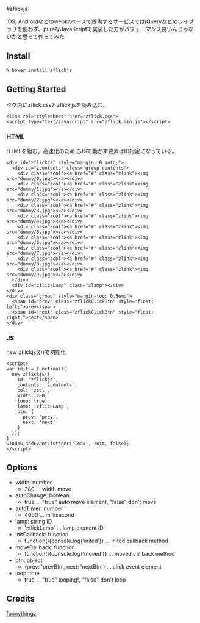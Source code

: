 #zflickjs

iOS, Androidなどのwebkitベースで提供するサービスではjQueryなどのライブラリを使わず、pureなJavaScriptで実装した方がパフォーマンス良いんじゃないかと思って作ってみた

## Install

```sh
% bower install zflickjs
```

## Getting Started
<head>タグ内にzflick.cssとzflick.jsを読み込む。

```
<link rel="stylesheet" href="zflick.css">
<script type="text/javascript" src="zflick.min.js"></script>
```


### HTML
HTMLを組む。高速化のためにJSで動かす要素はID指定になっている。

```
<div id="zflickjs" style="margin: 0 auto;">
  <div id="zcontents" class="group contents">
    <div class="zcol"><a href="#" class="zlink"><img src="dummy/0.jpg"></a></div>
    <div class="zcol"><a href="#" class="zlink"><img src="dummy/1.jpg"></a></div>
    <div class="zcol"><a href="#" class="zlink"><img src="dummy/2.jpg"></a></div>
    <div class="zcol"><a href="#" class="zlink"><img src="dummy/3.jpg"></a></div>
    <div class="zcol"><a href="#" class="zlink"><img src="dummy/4.jpg"></a></div>
    <div class="zcol"><a href="#" class="zlink"><img src="dummy/5.jpg"></a></div>
    <div class="zcol"><a href="#" class="zlink"><img src="dummy/6.jpg"></a></div>
    <div class="zcol"><a href="#" class="zlink"><img src="dummy/7.jpg"></a></div>
    <div class="zcol"><a href="#" class="zlink"><img src="dummy/8.jpg"></a></div>
    <div class="zcol"><a href="#" class="zlink"><img src="dummy/9.jpg"></a></div>
  </div>
  <div id="zflickLamp" class="zlamp"></div>
</div>
<div class="group" style="margin-top: 0.5em;">
  <span id="prev" class="zflickClickBtn" style="float: left;">prev</span>
  <span id="next" class="zflickClickBtn" style="float: right;">next</span>
</div>
```

### JS
new zflickjs({})で初期化

```
<script>
var init = function(){
  new zflickjs({
    id: 'zflickjs',
    contents: 'zcontents',
    col: 'zcol',
    width: 280,
    loop: true,
    lamp: 'zflickLamp',
    btn: {
      prev: 'prev',
      next: 'next'
    }
  });
}
window.addEventListener('load', init, false);
</script>
```

## Options

* width: number
    * 280 ... width move
* autoChange: boolean
    * true ... "true" auto move element, "false" don't move
* autoTimer: number
    * 4000 ... millisecond
* lamp: string ID
    * 'zflickLamp' ... lamp element ID
* initCallback: function
    * function(){console.log('inited')} ... inited callback method
* moveCallback: function
    * function(){console.log('moved')} ... moved callback method
* btn: object
    * {prev: 'prevBtn', next: 'nextBtn'} ... click event element
* loop: true
    * true ... "true" looping!, "false" don't loop

## Credits
<a href="http://www.funnythingz.com">funnythingz</a>
